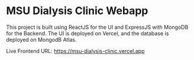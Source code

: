 # MSU Dialysis Clinic Webapp

This project is built using ReactJS for the UI and ExpressJS with MongoDB for the Backend. The UI is deployed on Vercel, and the database is deployed on MongodB Atlas.

Live Frontend URL: https://msu-dialysis-clinic.vercel.app
